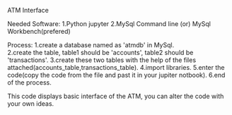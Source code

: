 ATM Interface

Needed Software:
  1.Python jupyter
  2.MySql Command line (or) MySql Workbench(prefered)

Process:
  1.create a database named as 'atmdb' in MySql.<br>
  2.create the table, table1 should be 'accounts', table2 should be 'transactions'.
  3.create these two tables with the help of the files attached(accounts_table,transactions_table).
  4.import libraries.
  5.enter the code(copy the code from the file and past it in your jupiter notbook).
  6.end of the process.

This code displays basic interface of the ATM, you can alter the code with your own ideas.
